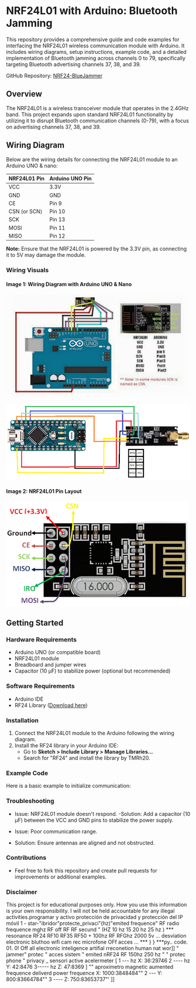 # NRF24L01 with Arduino: Bluetooth Jamming
This repository provides a comprehensive guide and code examples for interfacing the NRF24L01 wireless communication module with Arduino. It includes wiring diagrams, setup instructions, example code, and a detailed implementation of Bluetooth jamming across channels 0 to 79, specifically targeting Bluetooth advertising channels 37, 38, and 39.

GitHub Repository: [NRF24-BlueJammer](https://github.com/jbalagiya/NRF24-BlueJammer)

## Overview

The NRF24L01 is a wireless transceiver module that operates in the 2.4GHz band. This project expands upon standard NRF24L01 functionality by utilizing it to disrupt Bluetooth communication channels (0-79), with a focus on advertising channels 37, 38, and 39.

## Wiring Diagram

Below are the wiring details for connecting the NRF24L01 module to an Arduino UNO & nano:

| **NRF24L01 Pin** | **Arduino UNO Pin** |
|------------------|--------------------|
| VCC              | 3.3V              |
| GND              | GND               |
| CE               | Pin 9             |
| CSN (or SCN)     | Pin 10            |
| SCK              | Pin 13            |
| MOSI             | Pin 11            |
| MISO             | Pin 12            |

**Note:** Ensure that the NRF24L01 is powered by the 3.3V pin, as connecting it to 5V may damage the module.

### Wiring Visuals

#### Image 1: Wiring Diagram with Arduino UNO & Nano
![Arduino Wiring](./Connections.png)

![Arduino Wiring](./Connections1.png)

#### Image 2: NRF24L01 Pin Layout
![NRF24L01 Pinout](./NRF24.png)

## Getting Started

### Hardware Requirements

- Arduino UNO (or compatible board)
- NRF24L01 module
- Breadboard and jumper wires
- Capacitor (10 µF) to stabilize power (optional but recommended)

### Software Requirements

- Arduino IDE
- RF24 Library ([Download here](https://github.com/tmrh20/RF24))

### Installation

1. Connect the NRF24L01 module to the Arduino following the wiring diagram.
2. Install the RF24 library in your Arduino IDE:
   -  Go to **Sketch > Include Library > Manage Libraries...**
   -  Search for "RF24" and install the library by TMRh20.

### Example Code

Here is a basic example to initialize communication:

### Troubleshooting
- Issue: NRF24L01 module doesn't respond.
-Solution: Add a capacitor (10 µF) between the VCC and GND pins to stabilize the power supply.

- Issue: Poor communication range.
- Solution: Ensure antennas are aligned and not obstructed.

### Contributions
- Feel free to fork this repository and create pull requests for improvements or additional examples.

### Disclaimer
This project is for educational purposes only. How you use this information is your own responsibility. I will not be held accountable for any illegal activities.programar y activo protección de privacidad y protección del IP móvil 1 - star-"ibridor"protecte_privaci"(hz)"emited frequence" RF radio frequence mghz RF off  RF RF secund " (HZ 10   hz 15   20 hz  25 hz )
*** resonance RF24 RF10 RF35 RF50 + 100hz RF RFGhz 2000 5v ... desviation electronic bluthoo wifi cam rec microfone OFf acces ...
*** } 
} 
      ***py.. code. 01.  0! Off all electronic inteligence artifial rreconetion human nat wor]]
           " jammer" protec " acces sistem " emited nRF24 RF 150hz  250 hz "
           " protec phone " privacy _ sensori active acelermeter [ 1 --- hz X: 36:29746
                2 ----                                                    hz Y: 42:8476
                  3-----                                                  hz Z: 47:8369 ]
                "" aproximetro    magnetic aumented frequence deliverd power frequence X: 1000:3848484""
                  2  ---                                                                   Y: 800:83664784""
                  3    ----                                                                 Z: 750:83653737"' ]]
      
